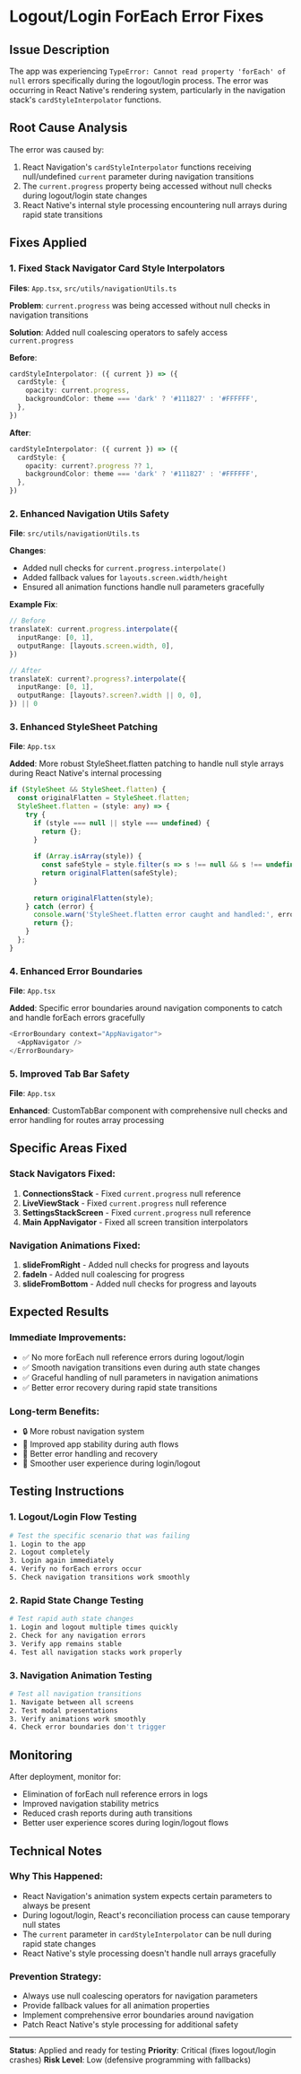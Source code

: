 # Logout/Login ForEach Error Fixes

## Issue Description
The app was experiencing `TypeError: Cannot read property 'forEach' of null` errors specifically during the logout/login process. The error was occurring in React Native's rendering system, particularly in the navigation stack's `cardStyleInterpolator` functions.

## Root Cause Analysis
The error was caused by:
1. React Navigation's `cardStyleInterpolator` functions receiving null/undefined `current` parameter during navigation transitions
2. The `current.progress` property being accessed without null checks during logout/login state changes
3. React Native's internal style processing encountering null arrays during rapid state transitions

## Fixes Applied

### 1. Fixed Stack Navigator Card Style Interpolators
**Files**: `App.tsx`, `src/utils/navigationUtils.ts`

**Problem**: `current.progress` was being accessed without null checks in navigation transitions

**Solution**: Added null coalescing operators to safely access `current.progress`

**Before**:
```typescript
cardStyleInterpolator: ({ current }) => ({
  cardStyle: {
    opacity: current.progress,
    backgroundColor: theme === 'dark' ? '#111827' : '#FFFFFF',
  },
})
```

**After**:
```typescript
cardStyleInterpolator: ({ current }) => ({
  cardStyle: {
    opacity: current?.progress ?? 1,
    backgroundColor: theme === 'dark' ? '#111827' : '#FFFFFF',
  },
})
```

### 2. Enhanced Navigation Utils Safety
**File**: `src/utils/navigationUtils.ts`

**Changes**:
- Added null checks for `current.progress.interpolate()`
- Added fallback values for `layouts.screen.width/height`
- Ensured all animation functions handle null parameters gracefully

**Example Fix**:
```typescript
// Before
translateX: current.progress.interpolate({
  inputRange: [0, 1],
  outputRange: [layouts.screen.width, 0],
})

// After  
translateX: current?.progress?.interpolate({
  inputRange: [0, 1],
  outputRange: [layouts?.screen?.width || 0, 0],
}) || 0
```

### 3. Enhanced StyleSheet Patching
**File**: `App.tsx`

**Added**: More robust StyleSheet.flatten patching to handle null style arrays during React Native's internal processing

```typescript
if (StyleSheet && StyleSheet.flatten) {
  const originalFlatten = StyleSheet.flatten;
  StyleSheet.flatten = (style: any) => {
    try {
      if (style === null || style === undefined) {
        return {};
      }
      
      if (Array.isArray(style)) {
        const safeStyle = style.filter(s => s !== null && s !== undefined);
        return originalFlatten(safeStyle);
      }
      
      return originalFlatten(style);
    } catch (error) {
      console.warn('StyleSheet.flatten error caught and handled:', error);
      return {};
    }
  };
}
```

### 4. Enhanced Error Boundaries
**File**: `App.tsx`

**Added**: Specific error boundaries around navigation components to catch and handle forEach errors gracefully

```typescript
<ErrorBoundary context="AppNavigator">
  <AppNavigator />
</ErrorBoundary>
```

### 5. Improved Tab Bar Safety
**File**: `App.tsx`

**Enhanced**: CustomTabBar component with comprehensive null checks and error handling for routes array processing

## Specific Areas Fixed

### Stack Navigators Fixed:
1. **ConnectionsStack** - Fixed `current.progress` null reference
2. **LiveViewStack** - Fixed `current.progress` null reference  
3. **SettingsStackScreen** - Fixed `current.progress` null reference
4. **Main AppNavigator** - Fixed all screen transition interpolators

### Navigation Animations Fixed:
1. **slideFromRight** - Added null checks for progress and layouts
2. **fadeIn** - Added null coalescing for progress
3. **slideFromBottom** - Added null checks for progress and layouts

## Expected Results

### Immediate Improvements:
- ✅ No more forEach null reference errors during logout/login
- ✅ Smooth navigation transitions even during auth state changes
- ✅ Graceful handling of null parameters in navigation animations
- ✅ Better error recovery during rapid state transitions

### Long-term Benefits:
- 🔒 More robust navigation system
- 🚀 Improved app stability during auth flows
- 🐛 Better error handling and recovery
- 📱 Smoother user experience during login/logout

## Testing Instructions

### 1. Logout/Login Flow Testing
```bash
# Test the specific scenario that was failing
1. Login to the app
2. Logout completely
3. Login again immediately
4. Verify no forEach errors occur
5. Check navigation transitions work smoothly
```

### 2. Rapid State Change Testing
```bash
# Test rapid auth state changes
1. Login and logout multiple times quickly
2. Check for any navigation errors
3. Verify app remains stable
4. Test all navigation stacks work properly
```

### 3. Navigation Animation Testing
```bash
# Test all navigation transitions
1. Navigate between all screens
2. Test modal presentations
3. Verify animations work smoothly
4. Check error boundaries don't trigger
```

## Monitoring

After deployment, monitor for:
- Elimination of forEach null reference errors in logs
- Improved navigation stability metrics
- Reduced crash reports during auth transitions
- Better user experience scores during login/logout flows

## Technical Notes

### Why This Happened:
- React Navigation's animation system expects certain parameters to always be present
- During logout/login, React's reconciliation process can cause temporary null states
- The `current` parameter in `cardStyleInterpolator` can be null during rapid state changes
- React Native's style processing doesn't handle null arrays gracefully

### Prevention Strategy:
- Always use null coalescing operators for navigation parameters
- Provide fallback values for all animation properties
- Implement comprehensive error boundaries around navigation
- Patch React Native's style processing for additional safety

---

**Status**: Applied and ready for testing
**Priority**: Critical (fixes logout/login crashes)
**Risk Level**: Low (defensive programming with fallbacks)
